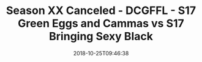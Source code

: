 ---
title: Season XX Canceled - DCGFFL - S17 Green Eggs and Cammas vs S17 Bringing Sexy
  Black
teams-score:
- team: _teams/s17-kelly-green.md
  score: 26
- team: _teams/s17-black.md
  score: 21
mvp: M. Japinga (Kelly); D. Rendell (Black)
game-ball: D. Asche (Kelly); T. Phillips (Black)
season: 17
week: 5
date: '2018-10-25T09:46:38'
pageid: season-17-week-5-october-19-21-2018-6694-vs-6688
---